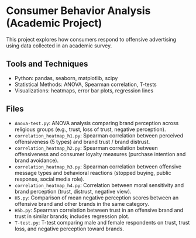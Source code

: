 # Consumer Behavior Analysis (Academic Project)

This project explores how consumers respond to offensive advertising using data collected in an academic survey.

## Tools and Techniques
- Python: pandas, seaborn, matplotlib, scipy
- Statistical Methods: ANOVA, Spearman correlation, T-tests
- Visualizations: heatmaps, error bar plots, regression lines

## Files
- `Anova-test.py`: ANOVA analysis comparing brand perception across religious groups (e.g., trust, loss of trust, negative perception).
- `correlation_heatmap_h1.py`: Spearman correlation between perceived offensiveness (5 types) and brand trust / brand distrust.
- `correlation_heatmap_h2.py`: Spearman correlation between offensiveness and consumer loyalty measures (purchase intention and brand avoidance).
- `correlation_heatmap_h3.py`: Spearman correlation between offensive message types and behavioral reactions (stopped buying, public response, social media role).
- `correlation_heatmap_h4.py`: Correlation between moral sensitivity and brand perception (trust, distrust, negative view).
- `H5.py`: Comparison of mean negative perception scores between an offensive brand and other brands in the same category.
- `H5b.py`: Spearman correlation between trust in an offensive brand and trust in similar brands; includes regression plot.
- `T-test.py`: T-test comparing male and female respondents on trust, trust loss, and negative perception toward brands.
